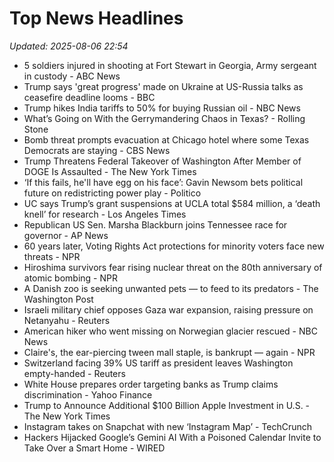 # Top News Headlines

_Updated: 2025-08-06 22:54_

- 5 soldiers injured in shooting at Fort Stewart in Georgia, Army sergeant in custody - ABC News
- Trump says 'great progress' made on Ukraine at US-Russia talks as ceasefire deadline looms - BBC
- Trump hikes India tariffs to 50% for buying Russian oil - NBC News
- What’s Going on With the Gerrymandering Chaos in Texas? - Rolling Stone
- Bomb threat prompts evacuation at Chicago hotel where some Texas Democrats are staying - CBS News
- Trump Threatens Federal Takeover of Washington After Member of DOGE Is Assaulted - The New York Times
- ‘If this fails, he'll have egg on his face’: Gavin Newsom bets political future on redistricting power play - Politico
- UC says Trump’s grant suspensions at UCLA total $584 million, a ‘death knell’ for research - Los Angeles Times
- Republican US Sen. Marsha Blackburn joins Tennessee race for governor - AP News
- 60 years later, Voting Rights Act protections for minority voters face new threats - NPR
- Hiroshima survivors fear rising nuclear threat on the 80th anniversary of atomic bombing - NPR
- A Danish zoo is seeking unwanted pets — to feed to its predators - The Washington Post
- Israeli military chief opposes Gaza war expansion, raising pressure on Netanyahu - Reuters
- American hiker who went missing on Norwegian glacier rescued - NBC News
- Claire's, the ear-piercing tween mall staple, is bankrupt — again - NPR
- Switzerland facing 39% US tariff as president leaves Washington empty-handed - Reuters
- White House prepares order targeting banks as Trump claims discrimination - Yahoo Finance
- Trump to Announce Additional $100 Billion Apple Investment in U.S. - The New York Times
- Instagram takes on Snapchat with new ‘Instagram Map’ - TechCrunch
- Hackers Hijacked Google’s Gemini AI With a Poisoned Calendar Invite to Take Over a Smart Home - WIRED